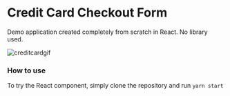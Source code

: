 # Credit Card Checkout Form
Demo application created completely from scratch in React. No library used.

![creditcardgif](https://user-images.githubusercontent.com/13731210/69749109-ca390d00-116f-11ea-9731-5bed269f3db4.gif)

### How to use
To try the React component, simply clone the repository and run `yarn start`
